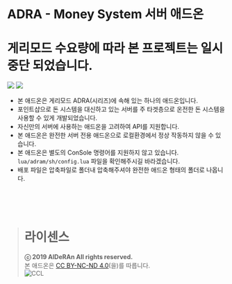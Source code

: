 # ADRA - Money System 서버 애드온
# 게리모드 수요량에 따라 본 프로젝트는 일시 중단 되었습니다.

![](https://cdn.discordapp.com/attachments/542387372453527565/615917163685085225/1.png)
![](https://cdn.discordapp.com/attachments/542387372453527565/615917164410568705/3.png)

- 본 애드온은 게리모드 ADRA(시리즈)에 속해 있는 하나의 애드온입니다.    
- 포인트샵으로 돈 시스템을 대신하고 있는 서버를 주 타겟층으로 온전한 돈 시스템을 사용할 수 있게 개발되었습니다.    
- 자신만의 서버에 사용하는 애드온을 고려하여 API를 지원합니다.
- 본 애드온은 완전한 서버 전용 애드온으로 로컬환경에서 정상 작동하지 않을 수 있습니다.    
- 본 애드온은 별도의 ConSole 명령어를 지원하지 않고 있습니다. ``lua/adram/sh/config.lua`` 파일을 확인해주시길 바라겠습니다.    
- 배포 파일은 압축파일로 폴더내 압축해주셔야 완전한 애드온 형태의 폴더로 나옵니다.
<br/>

<br/>
<br/>

> # 라이센스
> **ⓒ 2019 AlDeRAn All rights reserved.**    
> 본 애드온은 [CC BY-NC-ND 4.0](https://creativecommons.org/licenses/by-nc-nd/4.0/)(을)를 따릅니다.    
> ![CCL](https://i.creativecommons.org/l/by-nc-nd/4.0/88x31.png)
